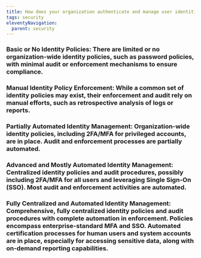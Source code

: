 ```yaml
---
title: How does your organization authenticate and manage user identities?
tags: security
eleventyNavigation:
  parent: security
---
```


### **Basic or No Identity Policies:** There are limited or no organization-wide identity policies, such as password policies, with minimal audit or enforcement mechanisms to ensure compliance.

### **Manual Identity Policy Enforcement:** While a common set of identity policies may exist, their enforcement and audit rely on manual efforts, such as retrospective analysis of logs or reports.

### **Partially Automated Identity Management:** Organization-wide identity policies, including 2FA/MFA for privileged accounts, are in place. Audit and enforcement processes are partially automated.

### **Advanced and Mostly Automated Identity Management:** Centralized identity policies and audit procedures, possibly including 2FA/MFA for all users and leveraging Single Sign-On (SSO). Most audit and enforcement activities are automated.

### **Fully Centralized and Automated Identity Management:** Comprehensive, fully centralized identity policies and audit procedures with complete automation in enforcement. Policies encompass enterprise-standard MFA and SSO. Automated certification processes for human users and system accounts are in place, especially for accessing sensitive data, along with on-demand reporting capabilities.
